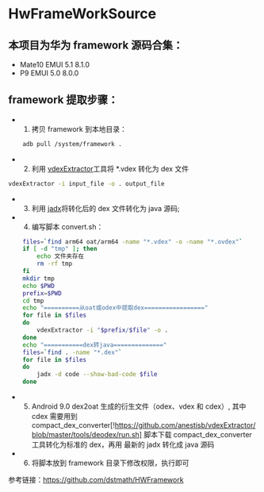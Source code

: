 # HwFrameWorkSource
## 本项目为华为 framework 源码合集：
* Mate10 EMUI 5.1 8.1.0
* P9 EMUI 5.0 8.0.0

## framework 提取步骤：

* 1. 拷贝 framework 到本地目录：

```bash
    adb pull /system/framework .
```

* 2. 利用 [vdexExtractor](https://github.com/anestisb/vdexExtractor)工具将 *.vdex 转化为 dex 文件

```bash
vdexExtractor -i input_file -o . output_file
```

* 3. 利用 [jadx](https://github.com/skylot/jadx)将转化后的 dex 文件转化为 java 源码;

* 4. 编写脚本 convert.sh：

```bash
    files=`find arm64 oat/arm64 -name "*.vdex" -o -name "*.ovdex"`
    if [ -d "tmp" ]; then
        echo 文件夹存在
        rm -rf tmp
    fi
    mkdir tmp
    echo $PWD
    prefix=$PWD
    cd tmp
    echo "==========从oat或odex中提取dex================="
    for file in $files
    do
        vdexExtractor -i "$prefix/$file" -o .
    done
    echo "===========dex转java=============="
    files=`find . -name "*.dex"`
    for file in $files
    do
        jadx -d code --show-bad-code $file
    done
```
* 5. Android 9.0 dex2oat 生成的衍生文件（odex、vdex 和 cdex）, 其中 cdex 需要用到 compact_dex_converter[!https://github.com/anestisb/vdexExtractor/blob/master/tools/deodex/run.sh] 脚本下载 compact_dex_converter 工具转化为标准的 dex，再用 最新的 jadx 转化成 java 源码  

* 6. 将脚本放到 framework 目录下修改权限，执行即可

参考链接：<https://github.com/dstmath/HWFramework>